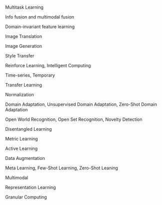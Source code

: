 Multitask Learning

Info fusion and multimodal fusion

Domain-invariant feature learning

Image Translation

Image Generation

Style Transfer

Reinforce Learning, Intelligent Computing

Time-series, Temporary

Transfer Learning

Normalization

Domain Adaptation, Unsupervised Domain Adaptation, Zero-Shot Domain Adaptation

Open World Recognition, Open Set Recognition, Novelty Detection

Disentangled Learning

Metric Learning

Active Learning 

Data Augmentation

Meta Learning, Few-Shot Learning, Zero-Shot Leaning

Multimodal

Representation Learning

Granular Computing
